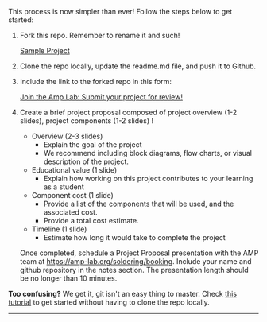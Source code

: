 This process is now simpler than ever! Follow the steps below to get started:

1. Fork this repo. Remember to rename it and such!

    <a class="btn" href="https://github.com/Amp-Lab-at-VT/SampleProject/fork" >Sample Project</a>

2. Clone the repo locally, update the readme.md file, and push it to Github. 

3. Include the link to the forked repo in this form:

    <a class="btn" href="https://github.com/Amp-Lab-at-VT/website/issues/new/choose" >Join the Amp Lab: Submit your project for review!</a>

4. Create a brief project proposal composed of project overview (1-2 slides), project components (1-2 slides) !
    - Overview (2-3 slides)
        - Explain the goal of the project
        - We recommend including block diagrams, flow charts, or visual description of the project.
    - Educational value (1 slide)
        - Explain how working on this project contributes to your learning as a student
    - Component cost (1 slide)
        - Provide a list of the components that will be used, and the associated cost.
        - Provide a total cost estimate.
    - Timeline (1 slide)
        - Estimate how long it would take to complete the project
    
    Once completed, schedule a Project Proposal presentation with the AMP team at https://amp-lab.org/soldering/booking. Include your name and github repository in the notes section. The presentation length should be no longer than 10 minutes.

**Too confusing?** We get it, git isn't an easy thing to master. Check <a href = "/beginners_guide">this tutorial</a> to get started without having to clone the repo locally.

<hr>
